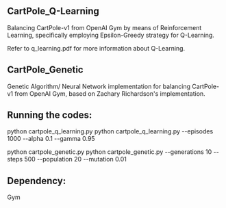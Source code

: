 ## CartPole_Q-Learning
Balancing CartPole-v1 from OpenAI Gym by means of Reinforcement Learning, 
specifically employing Epsilon-Greedy strategy for Q-Learning.

Refer to q_learning.pdf for more information about
Q-Learning.

## CartPole_Genetic
Genetic Algorithm/ Neural Network implementation for 
balancing CartPole-v1 from OpenAI Gym, based on 
Zachary Richardson's implementation.

## Running the codes:

python cartpole_q_learning.py
python cartpole_q_learning.py --episodes 1000 --alpha 0.1 --gamma 0.95

python cartpole_genetic.py
python cartpole_genetic.py --generations 10 --steps 500 --population 20 --mutation 0.01

## Dependency: 
Gym
